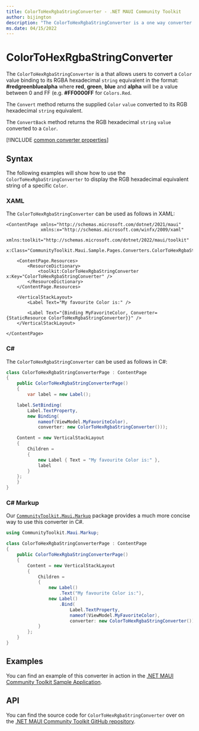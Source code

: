 ```yaml
---
title: ColorToHexRgbaStringConverter - .NET MAUI Community Toolkit
author: bijington
description: "The ColorToHexRgbaStringConverter is a one way converter that allows users to convert a Color value binding to its RGBA hexadecimal string equivalent."
ms.date: 04/15/2022
---
```


# ColorToHexRgbaStringConverter

The `ColorToHexRgbaStringConverter` is a that allows users to convert a `Color` value binding to its RGBA hexadecimal `string` equivalent in the format: **#redgreenbluealpha** where **red**, **green**, **blue** and **alpha** will be a value between 0 and FF (e.g. **#FF0000FF** for `Colors.Red`.

The `Convert` method returns the supplied `Color` `value` converted to its RGB hexadecimal `string` equivalent.

The `ConvertBack` method returns the RGB hexadecimal `string` `value` converted to a `Color`.

[!INCLUDE [common converter properties](../includes/communitytoolkit-converter.md)]

## Syntax

The following examples will show how to use the `ColorToHexRgbaStringConverter` to display the RGB hexadecimal equivalent string of a specific `Color`.

### XAML

The `ColorToHexRgbaStringConverter` can be used as follows in XAML:

```xaml
<ContentPage xmlns="http://schemas.microsoft.com/dotnet/2021/maui"
             xmlns:x="http://schemas.microsoft.com/winfx/2009/xaml"
             xmlns:toolkit="http://schemas.microsoft.com/dotnet/2022/maui/toolkit"
             x:Class="CommunityToolkit.Maui.Sample.Pages.Converters.ColorToHexRgbaStringConverterPage">

    <ContentPage.Resources>
        <ResourceDictionary>
            <toolkit:ColorToHexRgbaStringConverter x:Key="ColorToHexRgbaStringConverter" />
        </ResourceDictionary>
    </ContentPage.Resources>

    <VerticalStackLayout>
        <Label Text="My favourite Color is:" />

        <Label Text="{Binding MyFavoriteColor, Converter={StaticResource ColorToHexRgbaStringConverter}}" />
    </VerticalStackLayout>

</ContentPage>
```

### C#

The `ColorToHexRgbaStringConverter` can be used as follows in C#:

```csharp
class ColorToHexRgbaStringConverterPage : ContentPage
{
    public ColorToHexRgbaStringConverterPage()
    {
        var label = new Label();

	label.SetBinding(
		Label.TextProperty,
		new Binding(
			nameof(ViewModel.MyFavoriteColor),
			converter: new ColorToHexRgbaStringConverter()));

	Content = new VerticalStackLayout
	{
		Children =
		{
			new Label { Text = "My favourite Color is:" },
			label
		}
	};
    }
}
```

### C# Markup

Our [`CommunityToolkit.Maui.Markup`](../markup/markup.md) package provides a much more concise way to use this converter in C#.

```csharp
using CommunityToolkit.Maui.Markup;

class ColorToHexRgbaStringConverterPage : ContentPage
{
    public ColorToHexRgbaStringConverterPage()
    {
        Content = new VerticalStackLayout
        {
            Children =
            {
                new Label()
                    .Text("My favourite Color is:"),
                new Label()
                    .Bind(
                        Label.TextProperty,
                        nameof(ViewModel.MyFavoriteColor),
                        converter: new ColorToHexRgbaStringConverter())
            }
        };
    }
}
```

## Examples

You can find an example of this converter in action in the [.NET MAUI Community Toolkit Sample Application](https://github.com/CommunityToolkit/Maui/blob/main/samples/CommunityToolkit.Maui.Sample/Pages/Converters/ColorsConverterPage.xaml).

## API

You can find the source code for `ColorToHexRgbaStringConverter` over on the [.NET MAUI Community Toolkit GitHub repository](https://github.com/CommunityToolkit/Maui/blob/main/src/CommunityToolkit.Maui/Converters/ColorToStringConverter.shared.cs).

